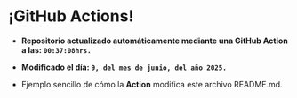 # ¡GitHub Actions!
* **Repositorio actualizado automáticamente mediante una GitHub Action a las: `00:37:08hrs.`**
* **Modificado el día: `9, del mes de junio, del año 2025.`**

* Ejemplo sencillo de cómo la **Action** modifica este archivo README.md.
